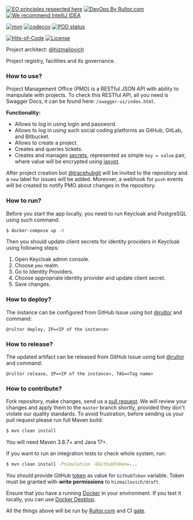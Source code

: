 [![EO principles respected here](https://www.elegantobjects.org/badge.svg)](https://www.elegantobjects.org)
[![DevOps By Rultor.com](https://www.rultor.com/b/ac-californium/api)](https://www.rultor.com/p/ac-californium/api)
[![We recommend IntelliJ IDEA](https://www.elegantobjects.org/intellij-idea.svg)](https://www.jetbrains.com/idea/)

[![mvn](https://github.com/tracehubpm/pmo/actions/workflows/mvn.yml/badge.svg)](https://github.com/tracehubpm/pmo/actions/workflows/mvn.yml)
[![codecov](https://codecov.io/gh/tracehubpm/pmo/graph/badge.svg?token=rnRZ3e6s6e)](https://codecov.io/gh/tracehubpm/pmo)
[![PDD status](http://www.0pdd.com/svg?name=tracehubpm/pmo)](http://www.0pdd.com/p?name=tracehubpm/pmo)

[![Hits-of-Code](https://hitsofcode.com/github/tracehubpm/pmo)](https://hitsofcode.com/view/github/tracehubpm/pmo)
[![License](https://img.shields.io/badge/license-MIT-green.svg)](https://github.com/tracehubpm/pmo/blob/master/LICENSE.txt)

Project architect: [@hizmailovich](https://github.com/hizmailovich)

Project registry, facilities and its governance.

### How to use?

Project Management Office (PMO) is a RESTful JSON API with ability to
manipulate with projects. To check this RESTful API, all you need is Swagger Docs,
it can be found here: `/swagger-ui/index.html`.

**Functionality:**

* Allows to log in using login and password.
* Allows to log in using such social coding platforms as GitHub, GitLab, and Bitbucket.
* Allows to create a project.
* Creates and queries tickets.
* Creates and manages [secrets](https://en.wikipedia.org/wiki/Environment_variable), represented as simple `key = value`
  pair, where value will be encrypted using [jasypt](http://www.jasypt.org).

After project creation bot [@tracehubgit](https://github.com/tracehubgit) will be invited
to the repository and a `new` label for issues will be added. Moreover, a webhook for `push` events will be
created to notify PMO about changes in the repository.

### How to run?

Before you start the app locally, you need to run Keycloak and PostgreSQL using such command:

```bash
$ docker-compose up -d
```

Then you should update client secrets for identity providers in Keycloak using following steps:

1. Open Keycloak admin console.
2. Choose `pmo` realm.
3. Go to Identity Providers.
4. Choose appropriate identity provider and update client secret.
5. Save changes.

### How to deploy?

The instance can be configured from GitHub Issue using bot [@rultor](https://github.com/yegor256/rultor) and command:

`@rultor deploy, IP=<IP of the instance>`

### How to release?

The updated artifact can be released from GitHub Issue using bot [@rultor](https://github.com/yegor256/rultor) and
command:

`@rultor release, IP=<IP of the instance>, TAG=<Tag name>`

### How to contribute?

Fork repository, make changes, send us a [pull request](https://www.yegor256.com/2014/04/15/github-guidelines.html).
We will review your changes and apply them to the `master` branch shortly,
provided they don't violate our quality standards. To avoid frustration,
before sending us your pull request please run full Maven build:

```bash
$ mvn clean install
```

You will need Maven 3.8.7+ and Java 17+.

If you want to run an integration tests to check whole system, run:

```bash
$ mvn clean install -Psimulation -DGithubToken=...
```

You should provide GitHub [token](https://github.com/settings/tokens) as value for `GithubToken` variable.
Token must be granted with **write permissions** to `hizmailovich/draft`.

Ensure that you have a running [Docker](https://docs.docker.com/config/daemon/troubleshoot/) in your environment.
If you test it locally, you can use [Docker Desktop](https://www.docker.com/products/docker-desktop).

All the things above will be run by [Rultor.com](http://rultor.com/)
and CI [gate](https://github.com/tracehub/pmo/actions).
